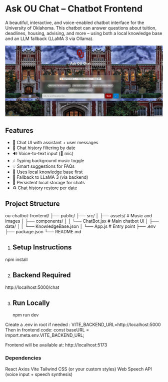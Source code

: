# Ask OU Chat – Chatbot Frontend

A beautiful, interactive, and voice-enabled chatbot interface for the University of Oklahoma. This chatbot can answer questions about tuition, deadlines, housing, advising, and more – using both a local knowledge base and an LLM fallback (LLaMA 3 via Ollama).

![OU Chat UI](OU_Chatbot_UI.png)

##  Features

- 💬 Chat UI with assistant + user messages
- 📅 Chat history filtering by date
- 🔊 Voice-to-text input (🎤 mic)
- 🎶 Typing background music toggle
- 💡 Smart suggestions for FAQs
- 🧠 Uses local knowledge base first
- 🤖 Fallback to LLaMA 3 (via backend)
- 💾 Persistent local storage for chats
- ♻️ Chat history restore per date

## Project Structure
ou-chatbot-frontend/
├── public/
├── src/
│ ├── assets/ # Music and images
│ ├── components/
│ │ └── ChatBot.jsx # Main chatbot UI
│ ├── data/
│ │ └── KnowledgeBase.json
│ └── App.js # Entry point
├── .env
├── package.json
└── README.md

1. ## Setup Instructions
npm install

2. ## Backend Required
http://localhost:5000/chat

3. ## Run Locally
   npm run dev

Create a .env in root if needed : VITE_BACKEND_URL=http://localhost:5000
Then in frontend code:
const baseURL = import.meta.env.VITE_BACKEND_URL;

Frontend will be available at: http://localhost:5173


### Dependencies
React
Axios
Vite
Tailwind CSS (or your custom styles)
Web Speech API (voice input + speech synthesis)


